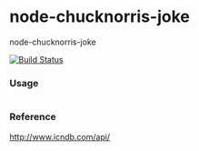 # node-chucknorris-joke
node-chucknorris-joke

[![Build Status](https://travis-ci.org/muhtarudinsiregar/chucknorris-quotes.svg?branch=master)](https://travis-ci.org/muhtarudinsiregar/chucknorris-quotes)

### Usage
```javascript


```

### Reference

http://www.icndb.com/api/
